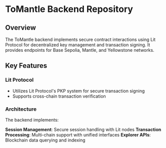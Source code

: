 # ToMantle Backend Repository

## Overview
The ToMantle backend implements secure contract interactions using Lit Protocol for decentralized key management and transaction signing. It provides endpoints for Base Sepolia, Mantle, and Yellowstone networks.

## Key Features

### Lit Protocol 
- Utilizes Lit Protocol's PKP system for secure transaction signing
- Supports cross-chain transaction verification

### Architecture
The backend implements:

 **Session Management**: Secure session handling with Lit nodes
 **Transaction Processing**: Multi-chain support with unified interfaces
 **Explorer APIs**: Blockchain data querying and indexing

